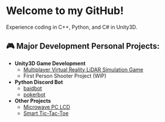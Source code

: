 <h1>Welcome to my GitHub!</h1>
Experience coding in C++, Python, and C# in Unity3D.

<h2>🎮 Major Development Personal Projects:</h2>

- <b>Unity3D Game Development</b>
  - [Multiplayer Virtual Reality LiDAR Simulation Game](https://github.com/CVScholtisek/VRChat-LiDAR)
  - First Person Shooter Project (WIP)
- <b>Python Discord Bot</b>
  - [baidbot](https://github.com/CVScholtisek/baidbotDiscord)
  - [pokerbot](https://github.com/Git-baid/pokerbot)
- <b>Other Projects</b>
  - [Microwave PC LCD](https://github.com/Git-baid/Microwave-PC-LCD/tree/main)
  - [Smart Tic-Tac-Toe](https://github.com/CVScholtisek/CS201-Project)
